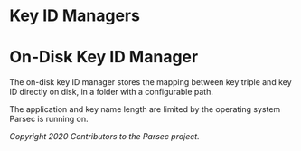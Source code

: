 # Key ID Managers

# On-Disk Key ID Manager

The on-disk key ID manager stores the mapping between key triple and key ID directly on disk, in a
folder with a configurable path.

The application and key name length are limited by the operating system Parsec is running on.

*Copyright 2020 Contributors to the Parsec project.*
